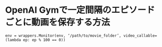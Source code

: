 # OpenAI Gymで一定間隔のエピソードごとに動画を保存する方法
```
env = wrappers.Monitor(env, ‘/path/to/movie_folder’, video_callable=(lambda ep: ep % 100 == 0))
```